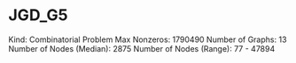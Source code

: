 # JGD_G5

Kind: Combinatorial Problem
Max Nonzeros: 1790490
Number of Graphs: 13
Number of Nodes (Median): 2875
Number of Nodes (Range): 77 - 47894